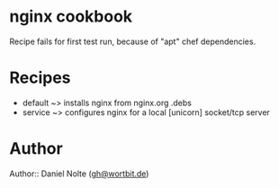 # nginx cookbook

Recipe fails for first test run, because of "apt" chef dependencies.

# Recipes

* default ~> installs nginx from nginx.org .debs
* service ~> configures nginx for a local [unicorn] socket/tcp server

# Author

Author:: Daniel Nolte (<gh@wortbit.de>)
